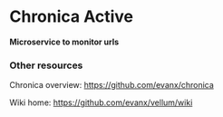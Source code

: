 
# Chronica Active

<b>Microservice to monitor urls</b>


### Other resources

Chronica overview: https://github.com/evanx/chronica

Wiki home: https://github.com/evanx/vellum/wiki

